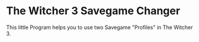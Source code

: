 # The Witcher 3 Savegame Changer
This little Program helps you to use two Savegame "Profiles" in The Witcher 3.
